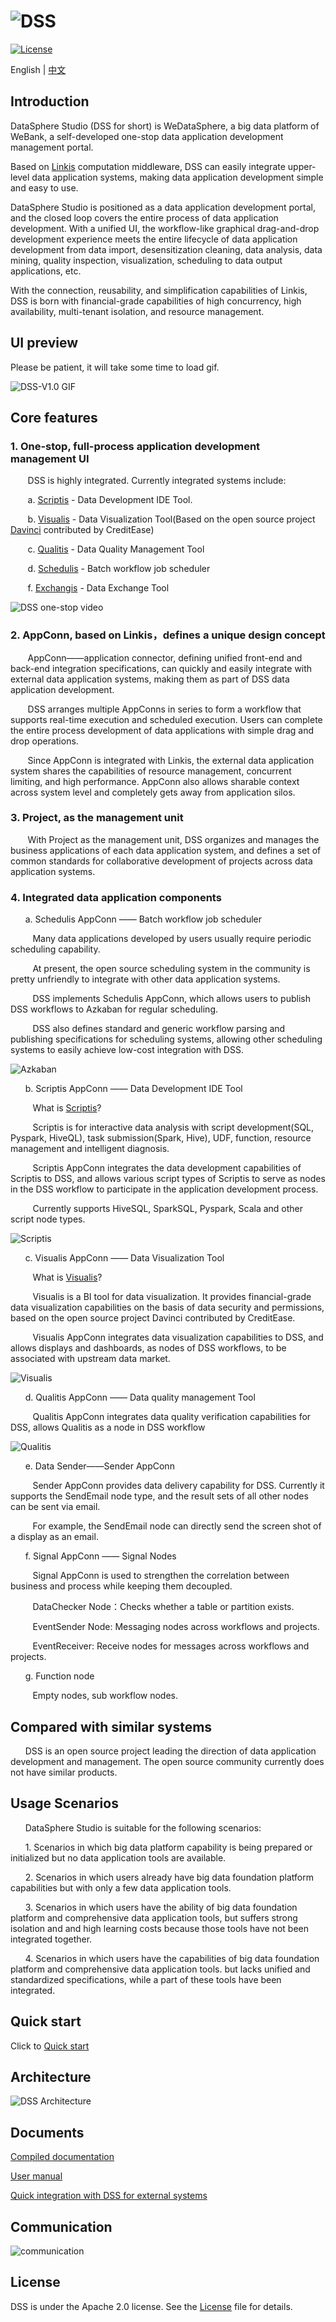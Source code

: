 ![DSS](images/en_US/readme/DSS_logo.png)
====

[![License](https://img.shields.io/badge/license-Apache%202-4EB1BA.svg)](https://www.apache.org/licenses/LICENSE-2.0.html)

English | [中文](README-ZH.md)

## Introduction

DataSphere Studio (DSS for short) is WeDataSphere, a big data platform of WeBank, a self-developed one-stop data application development management portal.

Based on [Linkis](https://github.com/WeBankFinTech/Linkis) computation middleware, DSS can easily integrate upper-level data application systems, making data application development simple and easy to use.

DataSphere Studio is positioned as a data application development portal, and the closed loop covers the entire process of data application development. With a unified UI, the workflow-like graphical drag-and-drop development experience meets the entire lifecycle of data application development from data import, desensitization cleaning, data analysis, data mining, quality inspection, visualization, scheduling to data output applications, etc.

With the connection, reusability, and simplification capabilities of Linkis, DSS is born with financial-grade capabilities of high concurrency, high availability, multi-tenant isolation, and resource management.

## UI preview

Please be patient, it will take some time to load gif.

![DSS-V1.0 GIF](images/en_US/readme/DSS_gif.gif)

## Core features

### 1. One-stop, full-process application development management UI

&nbsp; &nbsp; &nbsp; &nbsp;DSS is highly integrated. Currently integrated systems include:
 
 &nbsp; &nbsp; &nbsp; &nbsp;a. [Scriptis](https://github.com/WeBankFinTech/Scriptis) - Data Development IDE Tool.
 
 &nbsp; &nbsp; &nbsp; &nbsp;b. [Visualis](https://github.com/WeBankFinTech/Visualis) - Data Visualization Tool(Based on the open source project [Davinci](https://github.com/edp963/davinci) contributed by CreditEase)
 
 &nbsp; &nbsp; &nbsp; &nbsp;c. [Qualitis](https://github.com/WeBankFinTech/Qualitis) - Data Quality Management Tool
 
 &nbsp; &nbsp; &nbsp; &nbsp;d. [Schedulis](https://github.com/WeBankFinTech/Schedulis) - Batch workflow job scheduler

 &nbsp; &nbsp; &nbsp; &nbsp;f. [Exchangis](https://github.com/WeBankFinTech/Exchangis) - Data Exchange Tool
 
![DSS one-stop video](images/en_US/readme/onestop.gif) 

### 2. AppConn, based on Linkis，defines a unique design concept

 &nbsp; &nbsp; &nbsp; &nbsp;AppConn——application connector, defining unified front-end and back-end 
                            integration specifications, can quickly and easily integrate with external data application systems, 
                            making them as part of DSS data application development.

 &nbsp; &nbsp; &nbsp; &nbsp;DSS arranges multiple AppConns in series to form a workflow that supports real-time execution and scheduled execution. Users can complete the entire process development of data applications with simple drag and drop operations.

 &nbsp; &nbsp; &nbsp; &nbsp;Since AppConn is integrated with Linkis, the external data application system shares the capabilities of resource management, concurrent limiting, and high performance. AppConn also allows sharable context across system level and completely gets away from application silos.

### 3. Project, as the management unit

 &nbsp; &nbsp; &nbsp; &nbsp;With Project as the management unit, DSS organizes and manages the business applications of each data application system, and defines a set of common standards for collaborative development of projects across data application systems.

### 4. Integrated data application components

 &nbsp; &nbsp;&nbsp; &nbsp;a. Schedulis AppConn —— Batch workflow job scheduler

&nbsp; &nbsp; &nbsp; &nbsp; &nbsp;Many data applications developed by users usually require periodic scheduling capability.
                                                 
&nbsp; &nbsp; &nbsp; &nbsp; &nbsp;At present, the open source scheduling system in the community is pretty unfriendly to integrate with other data application systems.
                                                 
&nbsp; &nbsp; &nbsp; &nbsp; &nbsp;DSS implements Schedulis AppConn, which allows users to publish DSS workflows to Azkaban for regular scheduling.
                                                 
&nbsp; &nbsp; &nbsp; &nbsp; &nbsp;DSS also defines standard and generic workflow parsing and publishing specifications for scheduling systems, allowing other scheduling systems to easily achieve low-cost integration with DSS.
                                                 
![Azkaban](images/en_US/readme/Azkaban_AppJoint.gif)

 &nbsp; &nbsp;&nbsp; &nbsp;b. Scriptis AppConn —— Data Development IDE Tool

&nbsp; &nbsp; &nbsp; &nbsp; &nbsp;What is [Scriptis](https://github.com/WeBankFinTech/Scriptis)?
                                                 
&nbsp; &nbsp; &nbsp; &nbsp; &nbsp;Scriptis is for interactive data analysis with script development(SQL, Pyspark, HiveQL), task submission(Spark, Hive), UDF, function, resource management and intelligent diagnosis.
                                                
&nbsp; &nbsp; &nbsp; &nbsp; &nbsp;Scriptis AppConn integrates the data development capabilities of Scriptis to DSS, and allows various script types of Scriptis to serve as nodes in the DSS workflow to participate in the application development process.
                                                
&nbsp; &nbsp; &nbsp; &nbsp; &nbsp;Currently supports HiveSQL, SparkSQL, Pyspark, Scala and other script node types.
                                                
![Scriptis](images/en_US/readme/Scriptis_AppJoint.gif)

 &nbsp; &nbsp;&nbsp; &nbsp;c. Visualis AppConn —— Data Visualization Tool

&nbsp; &nbsp; &nbsp; &nbsp; &nbsp;What is [Visualis](https://github.com/WeBankFinTech/Visualis)?
                                                 
&nbsp; &nbsp; &nbsp; &nbsp; &nbsp;Visualis is a BI tool for data visualization. It provides financial-grade data visualization capabilities on the basis of data security and permissions, based on the open source project Davinci contributed by CreditEase.
                                                
&nbsp; &nbsp; &nbsp; &nbsp; &nbsp;Visualis AppConn integrates data visualization capabilities to DSS, and allows displays and dashboards, as nodes of DSS workflows, to be associated with upstream data market.
                                                
![Visualis](images/en_US/readme/Visualis_AppJoint.gif)

 &nbsp; &nbsp;&nbsp; &nbsp;d. Qualitis AppConn —— Data quality management Tool

&nbsp; &nbsp; &nbsp; &nbsp; &nbsp;Qualitis AppConn integrates data quality verification capabilities for DSS, allows Qualitis as a node in DSS workflow
                                                
![Qualitis](images/en_US/readme/Qualitis_AppJoint.gif)

 &nbsp; &nbsp;&nbsp; &nbsp;e. Data Sender——Sender AppConn

&nbsp; &nbsp; &nbsp; &nbsp; &nbsp;Sender AppConn provides data delivery capability for DSS. Currently it supports the SendEmail node type, and the result sets of all other nodes can be sent via email.
                                                 
&nbsp; &nbsp; &nbsp; &nbsp; &nbsp;For example, the SendEmail node can directly send the screen shot of a display as an email.  

 &nbsp; &nbsp;&nbsp; &nbsp;f. Signal AppConn —— Signal Nodes

&nbsp; &nbsp; &nbsp; &nbsp; &nbsp;Signal AppConn is used to strengthen the correlation between business and process while keeping them decoupled.
                                                
&nbsp; &nbsp; &nbsp; &nbsp; &nbsp;DataChecker Node：Checks whether a table or partition exists.
                                                    
&nbsp; &nbsp; &nbsp; &nbsp; &nbsp;EventSender Node: Messaging nodes across workflows and projects.
                                                 
&nbsp; &nbsp; &nbsp; &nbsp; &nbsp;EventReceiver: Receive nodes for messages across workflows and projects.
   
 &nbsp; &nbsp;&nbsp; &nbsp;g. Function node
   
&nbsp; &nbsp; &nbsp; &nbsp; &nbsp;Empty nodes, sub workflow nodes.

##  Compared with similar systems

 &nbsp; &nbsp;&nbsp; &nbsp;DSS is an open source project leading the direction of data application development and management.
 The open source community currently does not have similar products.

## Usage Scenarios

 &nbsp; &nbsp;&nbsp; &nbsp;DataSphere Studio is suitable for the following scenarios:

 &nbsp; &nbsp;&nbsp; &nbsp;1. Scenarios in which big data platform capability is being prepared or initialized but no data application tools are available.

 &nbsp; &nbsp;&nbsp; &nbsp;2. Scenarios in which users already have big data foundation platform capabilities but with only a few data application tools.

 &nbsp; &nbsp;&nbsp; &nbsp;3. Scenarios in which users have the ability of big data foundation platform and comprehensive data application tools, but suffers strong isolation and and high learning costs because those tools have not been integrated together.

 &nbsp; &nbsp;&nbsp; &nbsp;4. Scenarios in which users have the capabilities of big data foundation platform and comprehensive data application tools. but lacks unified and standardized specifications, while a part of these tools have been integrated.


## Quick start

Click to [Quick start](docs/en_US/ch2/DSS%20Quick%20Installation%20Guide.md)

## Architecture

![DSS Architecture](images/en_US/readme/architecture.png)

## Documents

[Compiled documentation](https://github.com/WeBankFinTech/DataSphereStudio/blob/master/docs/en_US/ch1/DataSphereStudio_Compile_Manual.md)

[User manual](https://github.com/WeBankFinTech/DataSphereStudio/blob/master/docs/en_US/ch3/DataSphereStudio_quick_start.md)

[Quick integration with DSS for external systems](docs/en_US/ch4/The%20Guide%20for%20Third-party%20Systems%20accessing%20DSS.md)

## Communication

![communication](images/en_US/readme/communication.png)

## License

DSS is under the Apache 2.0 license. See the [License](LICENSE) file for details.
